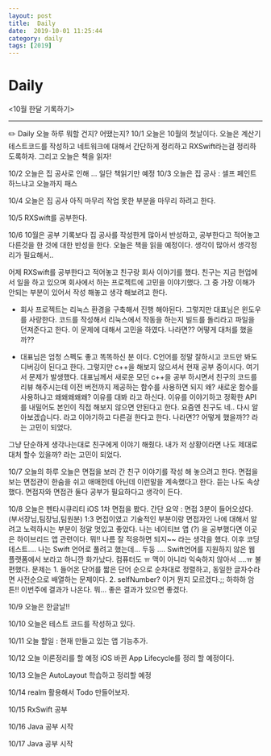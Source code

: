 ```yaml
---
layout: post
title:  Daily
date:  2019-10-01 11:25:44
category: daily
tags: [2019]
---
```


# Daily

<10월 한달 기록하기>

------

✏️ Daily 오늘 하루 뭐할 건지? 어땠는지?
10/1 오늘은 10월의 첫날이다. 
오늘은 계산기 테스트코드를 작성하고
네트워크에 대해서 간단하게 정리하고
RXSwift라는걸 정리하도록하자.
그리고 오늘은 책을 읽자!

10/2 오늘은 집 공사로 인해 ... 일단 책읽기만 예정
10/3 오늘은 집 공사 : 셀프 페인트 하느냐고 오늘까지 패스

10/4 오늘은 집 공사 아직 마무리 작업 못한 부분을 마무리 하려고 한다.

10/5 RXSwift를 공부한다. 

10/6 10월은 공부 기록보다 집 공사를 작성한게 많아서 반성하고, 공부한다고 적어놓고 다른것을 한 것에 대한 반성을 한다.
오늘은 책을 읽을 예정이다. 생각이 많아서 생각정리가 필요해서..

어제 RXSwift를 공부한다고 적어놓고 친구랑 회사 이야기를 했다. 친구는 지금 현업에서 일을 하고 있으며 회사에서 하는 프로젝트에 고민을 이야기했다. 
그 중 가장 이해가 안되는 부분이 있어서 작성 해놓고 생각 해보려고 한다. 

- 회사 프로젝트는 리눅스 환경을 구축해서 진행 해야된다. 그렇지만 대표님은 윈도우를 사랑한다. 코드를 작성해서 리눅스에서 작동을 하는지 빌드를 돌리라고 파일을 던져준다고 한다. 이 문제에 대해서 고민을 하였다.
나라면?? 어떻게 대처를 했을까?? 

- 대표님은 엄청 스펙도 좋고 똑똑하신 분 이다. C언어를 정말 잘하시고 코드만 봐도 디버깅이 된다고 한다. 그렇지만 c++을 해보지 않으셔서 현재 공부 중이시다. 
여기서 문제가 발생했다. 대표님께서 새로운 모던 c++을 공부 하시면서 친구의 코드를 리뷰 해주시는데 이전 버전까지 제공하는 함수를 사용하면 되지 왜? 새로운 함수를 사용하냐고 왜왜왜왜왜? 이유를 대봐 라고 하신다. 이유를 이야기하고 정확한 API를 내밀어도 본인이 직접 해보지 않으면 안된다고 한다. 
요즘엔 친구도 네.. 다시 알아보겠습니다. 라고 이야기하고 다른걸 한다고 한다. 
나라면?? 어떻게 했을까?? 라는 고민이 되었다.

그냥 단순하게 생각나는대로 친구에게 이야기 해줬다. 내가 저 상황이라면 나도 제대로 대처 할수 있을까? 라는 고민이 되었다.

10/7 오늘의 하루
오늘은 면접을 보러 간 친구 이야기를 작성 해 놓으려고 한다.
면접을 보는 면접관이 한숨을 쉬고 애매한데 아닌데 이런말을 계속했다고 한다.
듣는 나도 속상했다.
면접자와 면접관 둘다 공부가 필요하다고 생각이 든다.

10/8 오늘은 펜타시큐리티 iOS 1차 면접을 봤다.
간단 요약 : 면접 3분이 들어오셨다. (부서장님,팀장님,팀원분)
1:3 면접이였고 기술적인 부분이랑 면접자인 나에 대해서 알려고 노력하시는 부분이 정말 멋있고 좋았다.
나는 네이티브 앱 (?) 을 공부했다면 이곳은 하이브리드 앱 관련이다.
뭐!! 나름 잘 적응하면 되지~~ 라는 생각을 했다.
이후 코딩테스트....
나는 Swift 언어로 풀려고 했는데... 두둥 ....
Swift언어를 지원하지 않은 웹 플랫폼에서 보라고 하니깐 화가났다. 컴퓨터도 ㅠ 맥이 아니라 익숙하지 않아서 ....ㅠ 불편했다.
문제는 1. 들어온 단어를 짧은 단어 순으로 순차대로 정렬하고, 동일한 글자수라면 사전순으로 배열하는 문제이다. 
2. selfNumber? 이거 뭔지 모르겠다.;; 하하하 
암튼!! 이번주에 결과가 나온다. 뭐... 좋은 결과가 있으면 좋겠다.

10/9 오늘은 한글날!!

10/10 오늘은 테스트 코드를 작성하고 있다.

10/11 오늘 할일 : 현재 만들고 있는 앱 기능추가.

10/12 오늘 이론정리를 할 예정
iOS 바뀐 App Lifecycle를 정리 할 예정이다.

10/13 오늘은 AutoLayout 학습하고 정리할 예정

10/14 realm 활용해서 Todo 만들어보자.

10/15 RxSwift 공부

10/16 Java 공부 시작

10/17 Java 공부 시작
